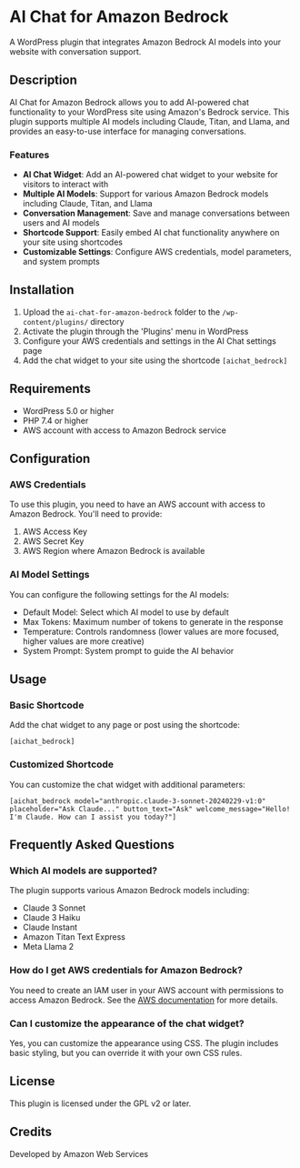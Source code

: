 # AI Chat for Amazon Bedrock

A WordPress plugin that integrates Amazon Bedrock AI models into your website with conversation support.

## Description

AI Chat for Amazon Bedrock allows you to add AI-powered chat functionality to your WordPress site using Amazon's Bedrock service. This plugin supports multiple AI models including Claude, Titan, and Llama, and provides an easy-to-use interface for managing conversations.

### Features

- **AI Chat Widget**: Add an AI-powered chat widget to your website for visitors to interact with
- **Multiple AI Models**: Support for various Amazon Bedrock models including Claude, Titan, and Llama
- **Conversation Management**: Save and manage conversations between users and AI models
- **Shortcode Support**: Easily embed AI chat functionality anywhere on your site using shortcodes
- **Customizable Settings**: Configure AWS credentials, model parameters, and system prompts

## Installation

1. Upload the `ai-chat-for-amazon-bedrock` folder to the `/wp-content/plugins/` directory
2. Activate the plugin through the 'Plugins' menu in WordPress
3. Configure your AWS credentials and settings in the AI Chat settings page
4. Add the chat widget to your site using the shortcode `[aichat_bedrock]`

## Requirements

- WordPress 5.0 or higher
- PHP 7.4 or higher
- AWS account with access to Amazon Bedrock service

## Configuration

### AWS Credentials

To use this plugin, you need to have an AWS account with access to Amazon Bedrock. You'll need to provide:

1. AWS Access Key
2. AWS Secret Key
3. AWS Region where Amazon Bedrock is available

### AI Model Settings

You can configure the following settings for the AI models:

- Default Model: Select which AI model to use by default
- Max Tokens: Maximum number of tokens to generate in the response
- Temperature: Controls randomness (lower values are more focused, higher values are more creative)
- System Prompt: System prompt to guide the AI behavior

## Usage

### Basic Shortcode

Add the chat widget to any page or post using the shortcode:

```
[aichat_bedrock]
```

### Customized Shortcode

You can customize the chat widget with additional parameters:

```
[aichat_bedrock model="anthropic.claude-3-sonnet-20240229-v1:0" placeholder="Ask Claude..." button_text="Ask" welcome_message="Hello! I'm Claude. How can I assist you today?"]
```

## Frequently Asked Questions

### Which AI models are supported?

The plugin supports various Amazon Bedrock models including:
- Claude 3 Sonnet
- Claude 3 Haiku
- Claude Instant
- Amazon Titan Text Express
- Meta Llama 2

### How do I get AWS credentials for Amazon Bedrock?

You need to create an IAM user in your AWS account with permissions to access Amazon Bedrock. See the [AWS documentation](https://docs.aws.amazon.com/bedrock/latest/userguide/security-iam.html) for more details.

### Can I customize the appearance of the chat widget?

Yes, you can customize the appearance using CSS. The plugin includes basic styling, but you can override it with your own CSS rules.

## License

This plugin is licensed under the GPL v2 or later.

## Credits

Developed by Amazon Web Services

